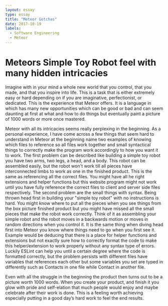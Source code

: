 ```yaml
---
layout: essay
type: essay
title: "Meteor Gotchas"
date: 2017-10-19
labels:
  - Software Engineering
  - Meteor
---
```


# Meteors Simple Toy Robot feel with many hidden intricacies

Imagine with in your mind a whole new world that you control, that you made, and that you inspire into life. This is a task that is either extremely easy or hard depending on if you are imaginative, perfectionist, or dedicated. This is the experience that Meteor offers. It is a language in which has many new opportunities which can be good or bad and can seem daunting at first at what and how to do things but eventually paint a picture of 1000 words or more once mastered. 

Meteor with all its intricacies seems really perplexing in the beginning. As a personal experience, I have come across a few things that seem hard to understand in Meteor at the beginning name two examples of knowing which files to reference so all files work together and small syntactical things to correctly make the program work accordingly to how you want it to work. The first problem can be described like building a simple toy robot you have two arms, two legs, a head, and a body. This robot can be assembled easily, but the robot won't work till all pieces have interconnected limbs to work as one in the finished product. This is the same as referencing all the correct files. You might have all he right extensions and helper functions but this website program might not work until you have fully reference the correct files to client and server side files respectively. The second problem are the small things with syntax. Being thrown head first in building your "simple toy robot" with no instructions is hard. You might know where to put all the pieces when you see things from the box picture finished product but you might have missed all the small pieces that make the robot work correctly. Think of it as assembling your simple robot and the robot moves in a backwards motion or moves in random directions when you control it. It is the same thing when diving head first into Meteor you know where things need to go when you first see it. Example would be deducing that there is a place for helper functions and extensions but not exactly sure how to correctly format the code to make this helper/extension to work properly without any syntax type of errors. Luckily ESLint can help you until a certain degree where the code is formatted correctly, but the problem persists with different files have variables that references each other but some variables you set are typed in differently such as Contacts in one file while Contact in another file. 

Even with all the struggle in the beginning the product then turns out to be a picture worth 1000 words. When you create your product, and finish it you glow with pride and self-elation that much people would enjoy and maybe celebrate after their work is done. This is a feeling worth achieving especially putting in a good day’s hard work to feel the end results.
